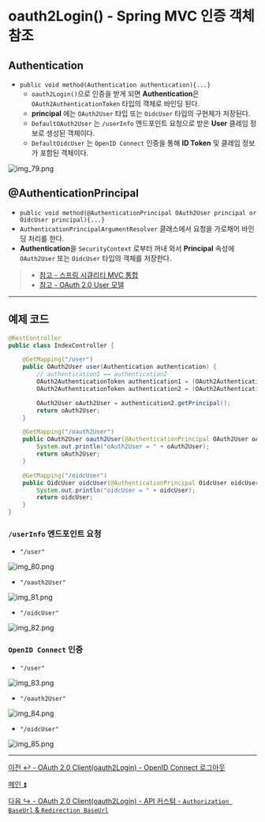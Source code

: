 # oauth2Login() - Spring MVC 인증 객체 참조

## Authentication

- `public void method(Authentication authentication){...}`
  - `oauth2Login()`으로 인증을 받게 되면 **Authentication**은 `OAuth2AuthenticationToken` 타입의 객체로 바인딩 된다.
  - **principal** 에는 `OAuth2User` 타입 또는 `OidcUser` 타입의 구현체가 저장된다.
  - `DefaultOAuth2User` 는 `/userInfo` 엔드포인트 요청으로 받은 **User** 클레임 정보로 생성된 객체이다.
  - `DefaultOidcUser` 는 `OpenID Connect` 인증을 통해 **ID Token** 및 클레임 정보가 포함된 객체이다.

![img_79.png](image_1/img_79.png)

## @AuthenticationPrincipal

-  `public void method(@AuthenticationPrincipal OAuth2User principal or OidcUser principal){...}`
  - `AuthenticationPrincipalArgumentResolver` 클래스에서 요청을 가로채어 바인딩 처리를 한다.
  - **Authentication**을 `SecurityContext` 로부터 꺼내 와서 **Principal** 속성에 `OAuth2User` 또는 `OidcUser` 타입의 객체를 저장한다.

> - [참고 - 스프링 시큐리티 MVC 통합](https://github.com/geun-00/TIL/blob/main/Spring/security/security/Integration/SpringMVC.md)
> - [참고 - OAuth 2.0 User 모델](https://github.com/geun-00/TIL/blob/main/Spring/security/oauth/OAuth2Login/OAuthUser.md)

---

## 예제 코드

```java
@RestController
public class IndexController {

    @GetMapping("/user")
    public OAuth2User user(Authentication authentication) {
        // authentication1 == authentication2
        OAuth2AuthenticationToken authentication1 = (OAuth2AuthenticationToken) SecurityContextHolder.getContextHolderStrategy().getContext().getAuthentication();
        OAuth2AuthenticationToken authentication2 = (OAuth2AuthenticationToken) authentication;

        OAuth2User oAuth2User = authentication2.getPrincipal();
        return oAuth2User;
    }

    @GetMapping("/oauth2User")
    public OAuth2User oauth2User(@AuthenticationPrincipal OAuth2User oAuth2User) {
        System.out.println("oAuth2User = " + oAuth2User);
        return oAuth2User;
    }

    @GetMapping("/oidcUser")
    public OidcUser oidcUser(@AuthenticationPrincipal OidcUser oidcUser) {
        System.out.println("oidcUser = " + oidcUser);
        return oidcUser;
    }
}
```

### `/userInfo` 엔드포인트 요청

- `"/user"`

![img_80.png](image_1/img_80.png)

- `"/oauth2User"`

![img_81.png](image_1/img_81.png)

- `"/oidcUser"`

![img_82.png](image_1/img_82.png)

### `OpenID Connect` 인증

- `"/user"`

![img_83.png](image_1/img_83.png)

- `"/oauth2User"`

![img_84.png](image_1/img_84.png)

- `"/oidcUser"`

![img_85.png](image_1/img_85.png)

---

[이전 ↩️ - OAuth 2.0 Client(oauth2Login) - OpenID Connect 로그아웃](https://github.com/genesis12345678/TIL/blob/main/Spring/security/oauth/OAuth2Login/OpenID%20Connect%20%EB%A1%9C%EA%B7%B8%EC%95%84%EC%9B%83.md)

[메인 ⏫](https://github.com/genesis12345678/TIL/blob/main/Spring/security/oauth/main.md)

[다음 ↪️ - OAuth 2.0 Client(oauth2Login) - API 커스텀 - `Authorization BaseUrl` & `Redirection BaseUrl`](https://github.com/genesis12345678/TIL/blob/main/Spring/security/oauth/OAuth2Login/API%EC%BB%A4%EC%8A%A4%ED%85%801.md)
